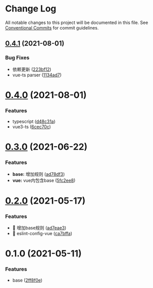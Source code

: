 # Change Log

All notable changes to this project will be documented in this file.
See [Conventional Commits](https://conventionalcommits.org) for commit guidelines.

## [0.4.1](https://github.com/ubbcou/eslint-config/compare/v0.4.0...v0.4.1) (2021-08-01)


### Bug Fixes

* 依赖更新 ([223bf12](https://github.com/ubbcou/eslint-config/commit/223bf129016a76ee73d5b38443872e394691b1fa))
* vue-ts parser ([1134ad7](https://github.com/ubbcou/eslint-config/commit/1134ad7e1af7eea25f89675f8db67186f57e51aa))





# [0.4.0](https://github.com/ubbcou/eslint-config/compare/v0.3.0...v0.4.0) (2021-08-01)


### Features

* typescript ([d48c31a](https://github.com/ubbcou/eslint-config/commit/d48c31acd4c429b747ab5100a53eab789b1c5f8d))
* vue3-ts ([6cec70c](https://github.com/ubbcou/eslint-config/commit/6cec70c1e46fb2dbc71ca64f6fef91aa0d619ee9))





# [0.3.0](https://github.com/ubbcou/eslint-config/compare/v0.2.0...v0.3.0) (2021-06-22)


### Features

* **base:** 增加规则 ([ad78df3](https://github.com/ubbcou/eslint-config/commit/ad78df3df01e48e824d3df5b79fc1522bd60d7a1))
* **vue:** vue内包含base ([5fc2ee8](https://github.com/ubbcou/eslint-config/commit/5fc2ee8ba78454f3cdff24a9f5661987843b0850))





# [0.2.0](https://github.com/ubbcou/eslint-config/compare/v0.1.0...v0.2.0) (2021-05-17)


### Features

* 🎸 增加base规则 ([ad7eae3](https://github.com/ubbcou/eslint-config/commit/ad7eae36bff630d5f0f8dc940e5c3fa0a1623ad1))
* 🎸 eslint-config-vue ([ca7bffa](https://github.com/ubbcou/eslint-config/commit/ca7bffa28456ca995cab709c041cce3ab7cdc062))





# 0.1.0 (2021-05-11)


### Features

* base ([2ff8f0e](https://github.com/ubbcou/eslint-config/commit/2ff8f0eea4806d280c5dd8f807f1bc60fc823843))
